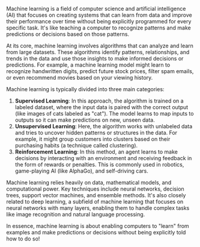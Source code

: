 Machine learning is a field of computer science and artificial intelligence (AI) that focuses on creating systems that can learn from data and improve their performance over time without being explicitly programmed for every specific task. It's like teaching a computer to recognize patterns and make predictions or decisions based on those patterns.

At its core, machine learning involves algorithms that can analyze and learn from large datasets. These algorithms identify patterns, relationships, and trends in the data and use those insights to make informed decisions or predictions. For example, a machine learning model might learn to recognize handwritten digits, predict future stock prices, filter spam emails, or even recommend movies based on your viewing history.

Machine learning is typically divided into three main categories:

1. **Supervised Learning**: In this approach, the algorithm is trained on a labeled dataset, where the input data is paired with the correct output (like images of cats labeled as \"cat\"). The model learns to map inputs to outputs so it can make predictions on new, unseen data.
2. **Unsupervised Learning**: Here, the algorithm works with unlabeled data and tries to uncover hidden patterns or structures in the data. For example, it might group customers into clusters based on their purchasing habits (a technique called clustering).
3. **Reinforcement Learning**: In this method, an agent learns to make decisions by interacting with an environment and receiving feedback in the form of rewards or penalties. This is commonly used in robotics, game-playing AI (like AlphaGo), and self-driving cars.

Machine learning relies heavily on data, mathematical models, and computational power. Key techniques include neural networks, decision trees, support vector machines, and ensemble methods. It's also closely related to deep learning, a subfield of machine learning that focuses on neural networks with many layers, enabling them to handle complex tasks like image recognition and natural language processing.

In essence, machine learning is about enabling computers to \"learn\" from examples and make predictions or decisions without being explicitly told how to do so!
